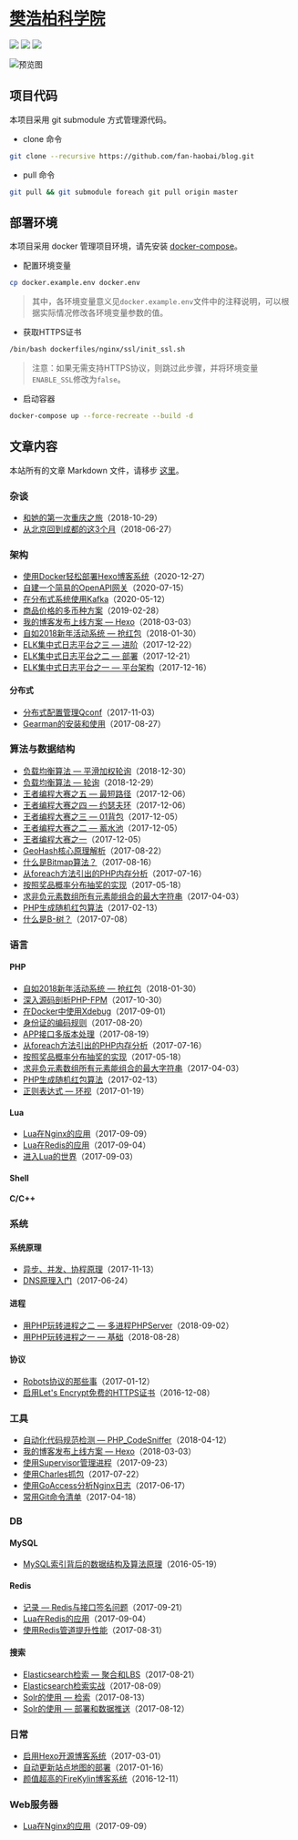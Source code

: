# [樊浩柏科学院](https://www.fanhaobai.com)

[![](https://img.shields.io/github/issues/fan-haobai/blog.svg)](https://github.com/fan-haobai/blog/issues)  [![](https://img.shields.io/github/forks/fan-haobai/blog.svg)](https://github.com/fan-haobai/blog/network) [![](https://img.shields.io/github/stars/fan-haobai/blog.svg)](https://github.com/fan-haobai/blog/stargazers)

![预览图](https://www.fanhaobai.com/view.png)

## 项目代码

本项目采用 git submodule 方式管理源代码。

* clone 命令

```bash
git clone --recursive https://github.com/fan-haobai/blog.git
```

* pull 命令

```bash
git pull && git submodule foreach git pull origin master
```

## 部署环境

本项目采用 docker 管理项目环境，请先安装 [docker-compose](https://docs.docker.com/compose/)。

* 配置环境变量

```bash
cp docker.example.env docker.env
```

> 其中，各环境变量意义见`docker.example.env`文件中的注释说明，可以根据实际情况修改各环境变量参数的值。

* 获取HTTPS证书

```bash
/bin/bash dockerfiles/nginx/ssl/init_ssl.sh
```

> 注意：如果无需支持HTTPS协议，则跳过此步骤，并将环境变量`ENABLE_SSL`修改为`false`。

* 启动容器

```bash
docker-compose up --force-recreate --build -d
```

## 文章内容

本站所有的文章 Markdown 文件，请移步 [这里](https://github.com/fan-haobai/blog/tree/master/source/_posts)。

### 杂谈

* [和她的第一次重庆之旅](https://www.fanhaobai.com/2018/10/journey-chongqing.html)（2018-10-29）
* [从北京回到成都的这3个月](https://www.fanhaobai.com/2018/06/beijing-to-chengdu.html)（2018-06-27）

### 架构

* [使用Docker轻松部署Hexo博客系统](https://www.fanhaobai.com/2020/12/hexo-to-docker.html)（2020-12-27）
* [自建一个简易的OpenAPI网关](https://www.fanhaobai.com/2020/07/openapi.html)（2020-07-15）
* [在分布式系统使用Kafka](https://www.fanhaobai.com/2020/05/use-kafka.html)（2020-05-12）
* [商品价格的多币种方案](https://www.fanhaobai.com/2019/02/multi-currency-price.html)（2019-02-28）
* [我的博客发布上线方案 — Hexo](https://www.fanhaobai.com/2018/03/hexo-deploy.html)（2018-03-03）
* [自如2018新年活动系统 — 抢红包](https://www.fanhaobai.com/2018/01/2018-new-year-activity.html)（2018-01-30）
* [ELK集中式日志平台之三 — 进阶](https://www.fanhaobai.com/2017/12/elk-advanced.html)（2017-12-22）
* [ELK集中式日志平台之二 — 部署](https://www.fanhaobai.com/2017/12/elk-install.html)（2017-12-21）
* [ELK集中式日志平台之一 — 平台架构](https://www.fanhaobai.com/2017/12/elk.html)（2017-12-16）

#### 分布式

* [分布式配置管理Qconf](https://www.fanhaobai.com/2017/11/qconf.html)（2017-11-03）
* [Gearman的安装和使用](https://www.fanhaobai.com/2017/08/gearman.html)（2017-08-27）

### 算法与数据结构

* [负载均衡算法 — 平滑加权轮询](https://www.fanhaobai.com/2018/11/load-balance-smooth-weighted-round-robin.html)（2018-12-30）
* [负载均衡算法 — 轮询](https://www.fanhaobai.com/2018/11/load-balance-round-robin.html)（2018-12-29）
* [王者编程大赛之五 — 最短路径](https://www.fanhaobai.com/2017/12/2017-ziroom-king-5.html)（2017-12-06）
* [王者编程大赛之四 — 约瑟夫环](https://www.fanhaobai.com/2017/12/2017-ziroom-king-4.html)（2017-12-06）
* [王者编程大赛之三 — 01背包](https://www.fanhaobai.com/2017/12/2017-ziroom-king-3.html)（2017-12-05）
* [王者编程大赛之二 — 蓄水池](https://www.fanhaobai.com/2017/12/2017-ziroom-king-2.html)（2017-12-05）
* [王者编程大赛之一](https://www.fanhaobai.com/2017/12/2017-ziroom-king-1.html)（2017-12-05）
* [GeoHash核心原理解析](https://www.fanhaobai.com/2017/08/geohash.html)（2017-08-22）
* [什么是Bitmap算法？](https://www.fanhaobai.com/2017/08/bitmap.html)（2017-08-16）
* [从foreach方法引出的PHP内存分析](https://www.fanhaobai.com/2017/07/array-reference.html)（2017-07-16）
* [按照奖品概率分布抽奖的实现](https://www.fanhaobai.com/2017/05/draw-by-prob.html)（2017-05-18）
* [求非负元素数组所有元素能组合的最大字符串](https://www.fanhaobai.com/2017/04/array-form-max-string.html)（2017-04-03）
* [PHP生成随机红包算法](https://www.fanhaobai.com/2017/02/reward.html)（2017-02-13）
* [什么是B-树？](https://www.fanhaobai.com/2017/07/b-.html)（2017-07-08）

### 语言

#### PHP

* [自如2018新年活动系统 — 抢红包](https://www.fanhaobai.com/2018/01/2018-new-year-activity.html)（2018-01-30）
* [深入源码剖析PHP-FPM](https://www.fanhaobai.com/2017/10/internal-php-fpm.html)（2017-10-30）
* [在Docker中使用Xdebug](https://www.fanhaobai.com/2017/09/xdebug-in-docker.html)（2017-09-01）
* [身份证的编码规则](https://www.fanhaobai.com/2017/08/id-card.html)（2017-08-20）
* [APP接口多版本处理](https://www.fanhaobai.com/2017/08/api-version.html)（2017-08-19）
* [从foreach方法引出的PHP内存分析](https://www.fanhaobai.com/2017/07/array-reference.html)（2017-07-16）
* [按照奖品概率分布抽奖的实现](https://www.fanhaobai.com/2017/05/draw-by-prob.html)（2017-05-18）
* [求非负元素数组所有元素能组合的最大字符串](https://www.fanhaobai.com/2017/04/array-form-max-string.html)（2017-04-03）
* [PHP生成随机红包算法](https://www.fanhaobai.com/2017/02/reward.html)（2017-02-13）
* [正则表达式 — 环视](https://www.fanhaobai.com/2017/01/regex-lookaround.html)（2017-01-19）

#### Lua

* [Lua在Nginx的应用](https://www.fanhaobai.com/2017/09/lua-in-nginx.html)（2017-09-09）
* [Lua在Redis的应用](https://www.fanhaobai.com/2017/09/lua-in-redis.html)（2017-09-04）
* [进入Lua的世界](https://www.fanhaobai.com/2017/09/lua.html)（2017-09-03）

#### Shell

#### C/C++

### 系统

#### 系统原理

* [异步、并发、协程原理](https://www.fanhaobai.com/2017/11/synchronised-asynchronized-coroutine.html)（2017-11-13）
* [DNS原理入门](https://www.fanhaobai.com/2017/06/dns.html)（2017-06-24）

#### 进程

* [用PHP玩转进程之二 — 多进程PHPServer](https://www.fanhaobai.com/2018/09/process-php-multiprocess-server.html)（2018-09-02）
* [用PHP玩转进程之一 — 基础](https://www.fanhaobai.com/2018/08/process-php-basic-knowledge.html)（2018-08-28）

#### 协议

* [Robots协议的那些事](https://www.fanhaobai.com/2017/01/robots.html)（2017-01-12）
* [启用Let's Encrypt免费的HTTPS证书](https://www.fanhaobai.com/2016/12/lets-encrypt.html)（2016-12-08）

### 工具

* [自动化代码规范检测 — PHP_CodeSniffer](https://www.fanhaobai.com/2018/04/php-code-sniffer.html)（2018-04-12）
* [我的博客发布上线方案 — Hexo](https://www.fanhaobai.com/2018/03/hexo-deploy.html)（2018-03-03）
* [使用Supervisor管理进程](https://www.fanhaobai.com/2017/09/supervisor.html)（2017-09-23）
* [使用Charles抓包](https://www.fanhaobai.com/2017/07/charles.html)（2017-07-22）
* [使用GoAccess分析Nginx日志](https://www.fanhaobai.com/2017/06/go-access.html)（2017-06-17）
* [常用Git命令清单](https://www.fanhaobai.com/2017/04/git-command.html)（2017-04-18）

### DB

#### MySQL

* [MySQL索引背后的数据结构及算法原理](https://www.fanhaobai.com/2016/05/mysql-index.html)（2016-05-19）

#### Redis

* [记录 — Redis与接口签名问题](https://www.fanhaobai.com/2017/09/record-question-1.html)（2017-09-21）
* [Lua在Redis的应用](https://www.fanhaobai.com/2017/09/lua-in-redis.html)（2017-09-04）
* [使用Redis管道提升性能](https://www.fanhaobai.com/2017/08/redis-pipelining.html)（2017-08-31）

#### 搜索

* [Elasticsearch检索 — 聚合和LBS](https://www.fanhaobai.com/2017/08/elasticsearch-advanced-search.html)（2017-08-21）
* [Elasticsearch检索实战](https://www.fanhaobai.com/2017/08/elasticsearch-search.html)（2017-08-09）
* [Solr的使用 — 检索](https://www.fanhaobai.com/2017/08/solr-search.html)（2017-08-13）
* [Solr的使用 — 部署和数据推送](https://www.fanhaobai.com/2017/08/solr-install-push.html)（2017-08-12）

### 日常

* [启用Hexo开源博客系统](https://www.fanhaobai.com/2017/03/install-hexo.html)（2017-03-01）
* [自动更新站点地图的部署](https://www.fanhaobai.com/2017/01/update-sitemap.html)（2017-01-16）
* [颜值超高的FireKylin博客系统](https://www.fanhaobai.com/2016/12/firekylin.html)（2016-12-11）

### Web服务器

* [Lua在Nginx的应用](https://www.fanhaobai.com/2017/09/lua-in-nginx.html)（2017-09-09）

